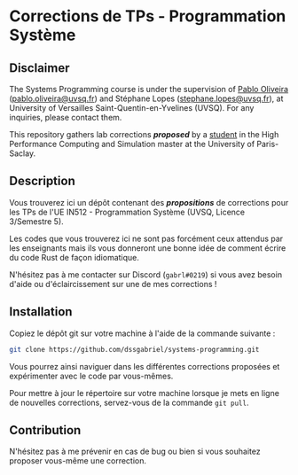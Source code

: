 # Corrections de TPs - Programmation Système

## Disclaimer
The Systems Programming course is under the supervision of [Pablo Oliveira](https://github.com/pablooliveira) (<pablo.oliveira@uvsq.fr>) and Stéphane Lopes (<stephane.lopes@uvsq.fr>), at University of Versailles Saint-Quentin-en-Yvelines (UVSQ). For any inquiries, please contact them.

This repository gathers lab corrections ***proposed*** by a [student](https://github.com/dssgabriel) in the High Performance Computing and Simulation master at the University of Paris-Saclay.

## Description
Vous trouverez ici un dépôt contenant des ***propositions*** de corrections pour les TPs de l'UE IN512 - Programmation Système (UVSQ, Licence 3/Semestre 5).

Les codes que vous trouverez ici ne sont pas forcément ceux attendus par les enseignants mais 
ils vous donneront une bonne idée de comment écrire du code Rust de façon idiomatique.

N'hésitez pas à me contacter sur Discord (`gabrl#0219`) si vous avez besoin d'aide ou d'éclaircissement sur une de mes corrections !

## Installation
Copiez le dépôt git sur votre machine à l'aide de la commande suivante :
```sh
git clone https://github.com/dssgabriel/systems-programming.git
```

Vous pourrez ainsi naviguer dans les différentes corrections proposées et expérimenter avec le code par vous-mêmes.

Pour mettre à jour le répertoire sur votre machine lorsque je mets en ligne de nouvelles corrections, servez-vous de la commande `git pull`.

## Contribution
N'hésitez pas à me prévenir en cas de bug ou bien si vous souhaitez proposer vous-même une correction.
